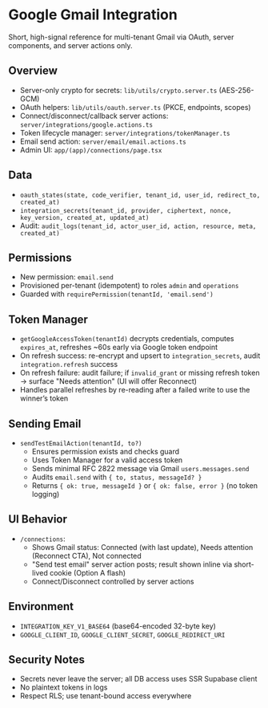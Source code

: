 # Google Gmail Integration

Short, high-signal reference for multi-tenant Gmail via OAuth, server components, and server actions only.

## Overview
- Server-only crypto for secrets: `lib/utils/crypto.server.ts` (AES-256-GCM)
- OAuth helpers: `lib/utils/oauth.server.ts` (PKCE, endpoints, scopes)
- Connect/disconnect/callback server actions: `server/integrations/google.actions.ts`
- Token lifecycle manager: `server/integrations/tokenManager.ts`
- Email send action: `server/email/email.actions.ts`
- Admin UI: `app/(app)/connections/page.tsx`

## Data
- `oauth_states(state, code_verifier, tenant_id, user_id, redirect_to, created_at)`
- `integration_secrets(tenant_id, provider, ciphertext, nonce, key_version, created_at, updated_at)`
- Audit: `audit_logs(tenant_id, actor_user_id, action, resource, meta, created_at)`

## Permissions
- New permission: `email.send`
- Provisioned per-tenant (idempotent) to roles `admin` and `operations`
- Guarded with `requirePermission(tenantId, 'email.send')`

## Token Manager
- `getGoogleAccessToken(tenantId)` decrypts credentials, computes `expires_at`, refreshes ~60s early via Google token endpoint
- On refresh success: re-encrypt and upsert to `integration_secrets`, audit `integration.refresh` success
- On refresh failure: audit failure; if `invalid_grant` or missing refresh token → surface "Needs attention" (UI will offer Reconnect)
- Handles parallel refreshes by re-reading after a failed write to use the winner’s token

## Sending Email
- `sendTestEmailAction(tenantId, to?)`
  - Ensures permission exists and checks guard
  - Uses Token Manager for a valid access token
  - Sends minimal RFC 2822 message via Gmail `users.messages.send`
  - Audits `email.send` with `{ to, status, messageId? }`
  - Returns `{ ok: true, messageId }` or `{ ok: false, error }` (no token logging)

## UI Behavior
- `/connections`:
  - Shows Gmail status: Connected (with last update), Needs attention (Reconnect CTA), Not connected
  - "Send test email" server action posts; result shown inline via short-lived cookie (Option A flash)
  - Connect/Disconnect controlled by server actions

## Environment
- `INTEGRATION_KEY_V1_BASE64` (base64-encoded 32-byte key)
- `GOOGLE_CLIENT_ID`, `GOOGLE_CLIENT_SECRET`, `GOOGLE_REDIRECT_URI`

## Security Notes
- Secrets never leave the server; all DB access uses SSR Supabase client
- No plaintext tokens in logs
- Respect RLS; use tenant-bound access everywhere



